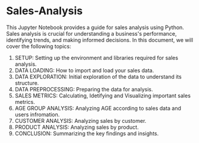 # Sales-Analysis

This Jupyter Notebook provides a guide for sales analysis using Python. Sales analysis is crucial for understanding a business's performance, identifying trends, and making informed decisions. In this document, we will cover the following topics:

1. SETUP: Setting up the environment and libraries required for sales analysis.
2. DATA LOADING: How to import and load your sales data.
3. DATA EXPLORATION: Initial exploration of the data to understand its structure.
4. DATA PREPROCESSING: Preparing the data for analysis.
5. SALES METRICS: Calculating, Idetifying and Visualizing important sales metrics.
6. AGE GROUP ANALYSIS: Analyzing AGE according to sales data and users infromation.
7. CUSTOMER ANALYSIS: Analyzing sales by customer.
8. PRODUCT ANALYSIS: Analyzing sales by product.
9. CONCLUSION: Summarizing the key findings and insights.

